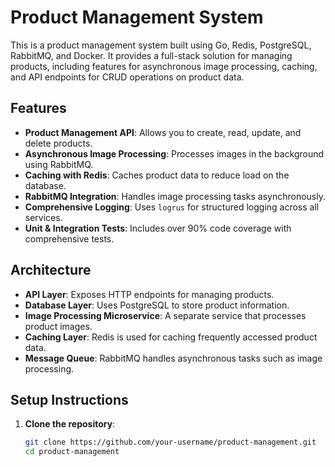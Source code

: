 # Product Management System

This is a product management system built using Go, Redis, PostgreSQL, RabbitMQ, and Docker. It provides a full-stack solution for managing products, including features for asynchronous image processing, caching, and API endpoints for CRUD operations on product data.

## Features

- **Product Management API**: Allows you to create, read, update, and delete products.
- **Asynchronous Image Processing**: Processes images in the background using RabbitMQ.
- **Caching with Redis**: Caches product data to reduce load on the database.
- **RabbitMQ Integration**: Handles image processing tasks asynchronously.
- **Comprehensive Logging**: Uses `logrus` for structured logging across all services.
- **Unit & Integration Tests**: Includes over 90% code coverage with comprehensive tests.

## Architecture

- **API Layer**: Exposes HTTP endpoints for managing products.
- **Database Layer**: Uses PostgreSQL to store product information.
- **Image Processing Microservice**: A separate service that processes product images.
- **Caching Layer**: Redis is used for caching frequently accessed product data.
- **Message Queue**: RabbitMQ handles asynchronous tasks such as image processing.

## Setup Instructions

1. **Clone the repository**:
   ```bash
   git clone https://github.com/your-username/product-management.git
   cd product-management
